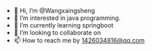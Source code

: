 - 👋 Hi, I’m @Wangxaingsheng
- 👀 I’m interested in java programming.
- 🌱 I’m currently learning springboot
- 💞️ I’m looking to collaborate on 
- 📫 How to reach me by 1426034816@qq.com

<!---
Wangxaingsheng/Wangxaingsheng is a ✨ special ✨ repository because its `README.md` (this file) appears on your GitHub profile.
You can click the Preview link to take a look at your changes.
--->
